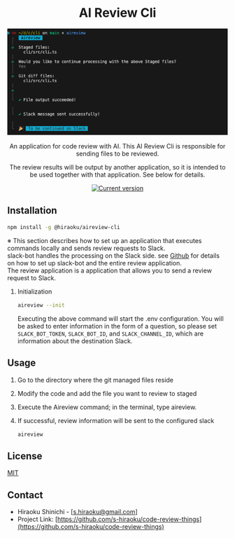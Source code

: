 <div align="center">
  <div>
    <h1 align="center">AI Review Cli</h1>
    <img src="https://raw.githubusercontent.com/s-hiraoku/code-review-things/main/.github/image.png" alt="AI Review Cli"/>
  </div>
  <div>
    <p>An application for code review with AI. This AI Review Cli is responsible for sending files to be reviewed. </p>
    <p>The review results will be output by another application, so it is intended to be used together with that application. See below for details.</p>
    <a href="https://www.npmjs.com/package/@hiraoku/aireview-cli"><img src="https://img.shields.io/npm/v/@hiraoku/aireview-cli" alt="Current version"></a>
  </div>
</div>

## Installation

```sh
npm install -g @hiraoku/aireview-cli
```

※ This section describes how to set up an application that executes commands locally and sends review requests to Slack.  
slack-bot handles the processing on the Slack side. see [Github](https://github.com/s-hiraoku/code-review-things) for details on how to set up slack-bot and the entire review application.  
The review application is a application that allows you to send a review request to Slack.

1. Initialization

   ```sh
   aireview --init
   ```

   Executing the above command will start the .env configuration. You will be asked to enter information in the form of a question, so please set `SLACK_BOT_TOKEN`, `SLACK_BOT_ID`, and `SLACK_CHANNEL_ID`, which are information about the destination Slack.

## Usage

1. Go to the directory where the git managed files reside
2. Modify the code and add the file you want to review to staged
3. Execute the Aireview command; in the terminal, type aireview.
4. If successful, review information will be sent to the configured slack

   ```sh
   aireview
   ```

## License

[MIT](https://choosealicense.com/licenses/mit/)

## Contact

- Hiraoku Shinichi - [s.hiraoku@gmail.com]
- Project Link: [https://github.com/s-hiraoku/code-review-things](https://github.com/s-hiraoku/code-review-things)
